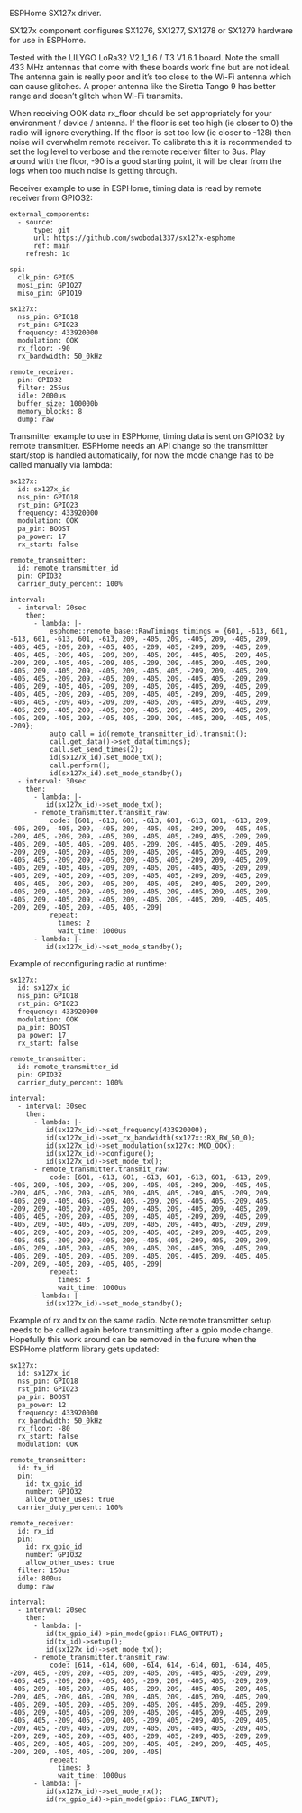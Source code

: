 ESPHome SX127x driver.

SX127x component configures SX1276, SX1277, SX1278 or SX1279 hardware for use in ESPHome. 

Tested with the LILYGO LoRa32 V2.1_1.6 / T3 V1.6.1 board. Note the small 433 MHz antennas that come with these boards work fine but are not ideal. The antenna gain is really poor and it’s too close to the Wi-Fi antenna which can cause glitches. A proper antenna like the Siretta Tango 9 has better range and doesn’t glitch when Wi-Fi transmits.

When receiving OOK data rx_floor should be set appropriately for your environment / device / antenna. If the floor is set too high (ie closer to 0) the radio will ignore everything. If the floor is set too low (ie closer to -128) then noise will overwhelm remote receiver. To calibrate this it is recommended to set the log level to verbose and the remote receiver filter to 3us. Play around with the floor, -90 is a good starting point, it will be clear from the logs when too much noise is getting through. 

Receiver example to use in ESPHome, timing data is read by remote receiver from GPIO32:

    external_components:
      - source:
          type: git
          url: https://github.com/swoboda1337/sx127x-esphome
          ref: main
        refresh: 1d
   
    spi:
      clk_pin: GPIO5
      mosi_pin: GPIO27
      miso_pin: GPIO19
    
    sx127x:
      nss_pin: GPIO18
      rst_pin: GPIO23
      frequency: 433920000
      modulation: OOK
      rx_floor: -90
      rx_bandwidth: 50_0kHz

    remote_receiver:
      pin: GPIO32
      filter: 255us
      idle: 2000us
      buffer_size: 100000b
      memory_blocks: 8
      dump: raw

Transmitter example to use in ESPHome, timing data is sent on GPIO32 by remote transmitter. ESPHome needs an API change so the transmitter start/stop is handled automatically, for now the mode change has to be called manually via lambda:

    sx127x:
      id: sx127x_id
      nss_pin: GPIO18
      rst_pin: GPIO23
      frequency: 433920000
      modulation: OOK
      pa_pin: BOOST
      pa_power: 17
      rx_start: false

    remote_transmitter:
      id: remote_transmitter_id
      pin: GPIO32
      carrier_duty_percent: 100%

    interval:
      - interval: 20sec
        then:
          - lambda: |-
              esphome::remote_base::RawTimings timings = {601, -613, 601, -613, 601, -613, 601, -613, 209, -405, 209, -405, 209, -405, 209, -405, 405, -209, 209, -405, 405, -209, 405, -209, 209, -405, 209, -405, 405, -209, 405, -209, 209, -405, 209, -405, 405, -209, 405, -209, 209, -405, 405, -209, 405, -209, 209, -405, 209, -405, 209, -405, 209, -405, 209, -405, 209, -405, 405, -209, 209, -405, 209, -405, 405, -209, 209, -405, 209, -405, 209, -405, 405, -209, 209, -405, 209, -405, 405, -209, 209, -405, 209, -405, 209, -405, 209, -405, 405, -209, 209, -405, 209, -405, 405, -209, 209, -405, 209, -405, 405, -209, 405, -209, 209, -405, 209, -405, 209, -405, 209, -405, 209, -405, 209, -405, 209, -405, 209, -405, 209, -405, 209, -405, 209, -405, 209, -405, 405, -209, 209, -405, 209, -405, 405, -209};
              auto call = id(remote_transmitter_id).transmit();
              call.get_data()->set_data(timings);
              call.set_send_times(2);
              id(sx127x_id).set_mode_tx();
              call.perform();
              id(sx127x_id).set_mode_standby();
      - interval: 30sec
        then:
          - lambda: |-
             id(sx127x_id)->set_mode_tx();
          - remote_transmitter.transmit_raw:
              code: [601, -613, 601, -613, 601, -613, 601, -613, 209, -405, 209, -405, 209, -405, 209, -405, 405, -209, 209, -405, 405, -209, 405, -209, 209, -405, 209, -405, 405, -209, 405, -209, 209, -405, 209, -405, 405, -209, 405, -209, 209, -405, 405, -209, 405, -209, 209, -405, 209, -405, 209, -405, 209, -405, 209, -405, 209, -405, 405, -209, 209, -405, 209, -405, 405, -209, 209, -405, 209, -405, 209, -405, 405, -209, 209, -405, 209, -405, 405, -209, 209, -405, 209, -405, 209, -405, 209, -405, 405, -209, 209, -405, 209, -405, 405, -209, 209, -405, 209, -405, 405, -209, 405, -209, 209, -405, 209, -405, 209, -405, 209, -405, 209, -405, 209, -405, 209, -405, 209, -405, 209, -405, 209, -405, 209, -405, 209, -405, 405, -209, 209, -405, 209, -405, 405, -209]
              repeat:
                times: 2
                wait_time: 1000us
          - lambda: |-
             id(sx127x_id)->set_mode_standby();

Example of reconfiguring radio at runtime:

    sx127x:
      id: sx127x_id
      nss_pin: GPIO18
      rst_pin: GPIO23
      frequency: 433920000
      modulation: OOK
      pa_pin: BOOST
      pa_power: 17
      rx_start: false

    remote_transmitter:
      id: remote_transmitter_id
      pin: GPIO32
      carrier_duty_percent: 100%

    interval:
      - interval: 30sec
        then:
          - lambda: |-
             id(sx127x_id)->set_frequency(433920000);
             id(sx127x_id)->set_rx_bandwidth(sx127x::RX_BW_50_0);
             id(sx127x_id)->set_modulation(sx127x::MOD_OOK);
             id(sx127x_id)->configure();
             id(sx127x_id)->set_mode_tx();
          - remote_transmitter.transmit_raw:
              code: [601, -613, 601, -613, 601, -613, 601, -613, 209, -405, 209, -405, 209, -405, 209, -405, 405, -209, 209, -405, 405, -209, 405, -209, 209, -405, 209, -405, 405, -209, 405, -209, 209, -405, 209, -405, 405, -209, 405, -209, 209, -405, 405, -209, 405, -209, 209, -405, 209, -405, 209, -405, 209, -405, 209, -405, 209, -405, 405, -209, 209, -405, 209, -405, 405, -209, 209, -405, 209, -405, 209, -405, 405, -209, 209, -405, 209, -405, 405, -209, 209, -405, 209, -405, 209, -405, 209, -405, 405, -209, 209, -405, 209, -405, 405, -209, 209, -405, 209, -405, 405, -209, 405, -209, 209, -405, 209, -405, 209, -405, 209, -405, 209, -405, 209, -405, 209, -405, 209, -405, 209, -405, 209, -405, 209, -405, 209, -405, 405, -209, 209, -405, 209, -405, 405, -209]
              repeat:
                times: 3
                wait_time: 1000us
          - lambda: |-
             id(sx127x_id)->set_mode_standby();

Example of rx and tx on the same radio. Note remote transmitter setup needs to be called again before transmitting after a gpio mode change. Hopefully this work around can be removed in the future when the ESPHome platform library gets updated:

    sx127x:
      id: sx127x_id
      nss_pin: GPIO18
      rst_pin: GPIO23
      pa_pin: BOOST
      pa_power: 12
      frequency: 433920000
      rx_bandwidth: 50_0kHz
      rx_floor: -80
      rx_start: false
      modulation: OOK

    remote_transmitter:
      id: tx_id
      pin:
        id: tx_gpio_id
        number: GPIO32
        allow_other_uses: true
      carrier_duty_percent: 100%

    remote_receiver:
      id: rx_id
      pin:
        id: rx_gpio_id
        number: GPIO32
        allow_other_uses: true
      filter: 150us
      idle: 800us
      dump: raw

    interval:
      - interval: 20sec
        then:
          - lambda: |-
             id(tx_gpio_id)->pin_mode(gpio::FLAG_OUTPUT);
             id(tx_id)->setup();
             id(sx127x_id)->set_mode_tx();
          - remote_transmitter.transmit_raw:
              code: [614, -614, 600, -614, 614, -614, 601, -614, 405, -209, 405, -209, 209, -405, 209, -405, 209, -405, 405, -209, 209, -405, 405, -209, 209, -405, 405, -209, 209, -405, 405, -209, 209, -405, 209, -405, 209, -405, 405, -209, 209, -405, 405, -209, 405, -209, 405, -209, 405, -209, 209, -405, 209, -405, 209, -405, 209, -405, 209, -405, 209, -405, 209, -405, 209, -405, 209, -405, 209, -405, 209, -405, 405, -209, 209, -405, 209, -405, 209, -405, 209, -405, 405, -209, 405, -209, 405, -209, 405, -209, 405, -209, 405, -209, 405, -209, 405, -209, 209, -405, 209, -405, 405, -209, 405, -209, 209, -405, 209, -405, 405, -209, 405, -209, 405, -209, 209, -405, 209, -405, 405, -209, 209, -405, 405, -209, 209, -405, 405, -209, 209, -405, 405, -209, 209, -405]
              repeat:
                times: 3
                wait_time: 1000us
          - lambda: |-
             id(sx127x_id)->set_mode_rx();
             id(rx_gpio_id)->pin_mode(gpio::FLAG_INPUT);

